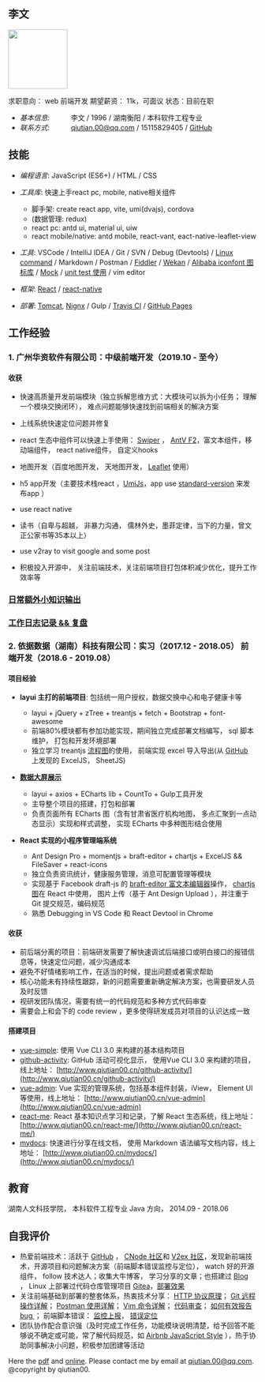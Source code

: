 ## 李文 

<!-- ![pic](me/img/me.jpg) -->
<img src="./me/img/Photo_0122_10a.jpg" width="120" align="middle" />

求职意向： web 前端开发   期望薪资： 11k，可面议 状态：目前在职

* _基本信息_:&nbsp;&nbsp;&nbsp;&nbsp;&nbsp;&nbsp;&nbsp;&nbsp;&nbsp;&nbsp;&nbsp;李文 / 1996 / 湖南衡阳 / 本科软件工程专业
* _联系方式_:&nbsp;&nbsp;&nbsp;&nbsp;&nbsp;&nbsp;&nbsp;&nbsp;&nbsp;&nbsp;&nbsp;qiutian.00@qq.com / 15115829405 / [GitHub](https://github.com/qiutian00)

## 技能 

* _编程语言_: JavaScript (ES6+) / HTML / CSS

* _工具库_: 快速上手react pc, mobile, native相关组件
  - 脚手架: create react app, vite, umi(dvajs), cordova
  - (数据管理: redux)
  - react pc: antd ui, material ui, uiw
  - react mobile/native: antd mobile, react-vant, eact-native-leaflet-view

* _工具_: VSCode / IntelliJ IDEA / Git / SVN / Debug (Devtools) / [Linux command](https://wangchujiang.com/linux-command/) / Markdown / Postman / [Fiddler](https://www.telerik.com/fiddler) / [Wekan](https://github.com/wekan/wekan) / [Alibaba iconfont 图标库](https://www.iconfont.cn/) / [Mock](https://github.com/nuysoft/Mock) / [unit test 使用](https://cnodejs.org/topic/55b9e875f36f579657fc52f3) / vim editor

* _框架_: [React](https://reactjs.org/) / [react-native](https://reactnative.cn/docs/getting-started)

* _部署_: [Tomcat](http://tomcat.apache.org/), [Nignx](http://nginx.org/en/) / Gulp / [Travis CI](https://www.travis-ci.org/) / [GitHub Pages](https://pages.github.com/) 

## 工作经验

### 1. 广州华资软件有限公司：中级前端开发（2019.10 - 至今）

#### 收获
- 快速高质量开发前端模块（独立拆解思维方式：大模块可以拆为小任务； 理解一个模块交换闭环）， 难点问题能够快速找到前端相关的解决方案
- 上线系统快速定位问题并修复
- react 生态中组件可以快速上手使用： [Swiper](https://github.com/nolimits4web/swiper) ， [AntV F2](https://f2.antv.vision/zh/docs/tutorial/getting-started)，富文本组件，移动端组件， react native组件， 自定义hooks
- 地图开发（百度地图开发， 天地图开发， [Leaflet](https://leafletjs.com/) 使用）

- h5 app开发（主要技术栈react ，[UmiJs](https://umijs.org/)，app use [standard-version](https://github.com/conventional-changelog/standard-version) 来发布app
）
- use react native

- 读书（自卑与超越， 非暴力沟通， 儒林外史，墨菲定律，当下的力量，曾文正公家书等35本以上）
- use v2ray to visit google and some post
- 积极投入开源中， 关注前端技术，关注前端项目打包体积减少优化，提升工作效率等

### [日常额外小知识输出](https://www.notion.so/e8f91011b6d0476a9da4fce440ee3940?v=b118ab23d1b345ed8aa86b13d6567b5c)

### [工作日志记录 && 复盘](http://855b-47-242-89-236.ngrok.io/b/sHTk42YiHGhJe6C9e/week-task-management)

### 2. 依据数据（湖南）科技有限公司：实习（2017.12 - 2018.05）  前端开发（2018.6 - 2019.08）

#### 项目经验

* **layui 主打的前端项目**: 包括统一用户授权，数据交换中心和电子健康卡等
    *  layui + jQuery + zTree + treantjs + fetch + Bootstrap + font-awesome
    *  前端80%模块都有参加功能实现，期间独立完成部署文档编写， sql 脚本维护， 打包和开发环境部署
    *  独立学习 treantjs [流程图](https://github.com/qiutian00/resume/blob/master/me/img/treant_demo.png)的使用， 前端实现 excel 导入导出(从 [GitHub](https://github.com/qiutian00) 上发现的 ExcelJS， SheetJS)


* **[数据大屏展示](https://github.com/qiutian00/large-screen-show)**
    * layui + axios + ECharts lib + CountTo + Gulp工具开发 
    * 主导整个项目的搭建，打包和部署
    * 负责页面所有 ECharts 图（含有甘肃省医疗机构地图， 多点汇聚到一点动态显示）实现和样式调整， 实现 ECharts 中多种图形结合使用
  

* **React 实现的小程序管理端系统**
    * Ant Design Pro + momentjs + braft-editor + chartjs + ExcelJS && FileSaver + react-icons
    * 独立负责资讯统计，健康服务管理，消息可配置管理等模块
    * 实现基于 Facebook draft-js 的 [braft-editor 富文本编辑器](https://github.com/margox/braft-editor)操作， [chartjs   图](https://github.com/chartjs/Chart.js)在 React 中使用， 图片上传（基于 Ant Design Upload ），并注重于 Git 提交规范，编码规范
    * 熟悉 Debugging in VS Code 和 React Devtool in Chrome

#### 收获
- 前后端分离的项目：前端研发需要了解快速调试后端接口或明白接口的报错信息等，快速定位问题，减少沟通成本
- 避免不好情绪影响工作，在适当的时候，提出问题或者需求帮助        
- 核心功能未有持续性跟踪，新的问题需要重新确定解决方案，也需要研发人员及时反馈
- 视研发团队情况，需要有统一的代码规范和多种方式代码审查
- 需要会上和会下的 code review ，更多使得研发成员对项目的认识达成一致

#### 搭建项目

* [vue-simple](https://github.com/qiutian00/vue-simple): 使用 Vue CLI 3.0 来构建的基本结构项目
* [github-activity](https://github.com/qiutian00/github-activity): GitHub 活动可视化显示， 使用Vue CLI 3.0 来构建的项目，线上地址： [http://www.qiutian00.cn/github-activity/](http://www.qiutian00.cn/github-activity/)
* [vue-admin](https://github.com/qiutian00/vue-admin): Vue 实现的管理系统，包括基本组件封装，iView， Element UI 等使用，线上地址： [http://www.qiutian00.cn/vue-admin](http://www.qiutian00.cn/vue-admin)
* [react-me](https://github.com/qiutian00/react-me): React 基本知识点学习和记录，了解 React 生态系统，线上地址： [http://www.qiutian00.cn/react-me/](http://www.qiutian00.cn/react-me/)
* [mydocs](https://github.com/qiutian00/mydocs): 快速进行分享在线文档， 使用 Markdown 语法编写文档内容，线上地址： [http://www.qiutian00.cn/mydocs/](http://www.qiutian00.cn/mydocs/)

## 教育

湖南人文科技学院， 本科软件工程专业 Java 方向， 2014.09 - 2018.06

## 自我评价

* 热爱前端技术：活跃于 [GitHub](https://github.com/qiutian00) ， [CNode 社区](https://cnodejs.org/user/qiutian00)和 [V2ex 社区](https://www.v2ex.com/)，发现新前端技术，开源项目和问题解决方案（前端脚本错误监控与定位）， watch 好的开源组件， follow 技术达人；收集大牛博客， 学习分享的文章；也搭建过 [Blog](https://qiutian00.github.io/) ， Linux 上部署过代码仓库管理项目 [Gitea](https://github.com/go-gitea/gitea)，[部署效果](https://github.com/qiutian00/resume/blob/master/me/img/gitea.gif)
* 关注前端基础到部署的整套体系，热衷技术分享： [HTTP 协议原理](me/share/HTTP协议原理分享.pdf)； [Git 远程操作详解](me/share/Git远程操作详解-阮一峰.pdf)； [Postman 使用详解](me/share/postman的使用方法详解.pdf)； [Vim 命令详解](me/share/vi_vim命令使用详解.pdf)； [代码审查](me/share/codeReview)； [如何有效报告 bug ](me/share/如何有效地报告Bug.pdf)； 前端脚本错误： [监控上报](https://github.com/joeyguo/blog/issues/13)， [错误定位](https://github.com/joeyguo/blog/issues/14)
* 团队协作配合意识强（及时完成工作任务，功能模块说明清楚，给予回答不能够说不确定或可能，常了解代码规范，如 [Airbnb JavaScript Style](https://github.com/sivan/javascript-style-guide) ），热于协助同事解决小问题，积极参加团建等活动



Here the [pdf](me/resume/qiutian00_resume.pdf) and [online](https://qiutian00.github.io/resume/).
Please contact me by email at qiutian.00@qq.com.
@copyright by qiutian00.
